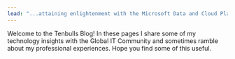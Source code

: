 ```yaml
---
lead: "...attaining enlightenment with the Microsoft Data and Cloud Platforms with a sprinkling of Open Source and related technologies!"
---
```


Welcome to the Tenbulls Blog! In these pages I share some of my technology insights with the Global IT Community and sometimes ramble about my professional experiences. Hope you find some of this useful.